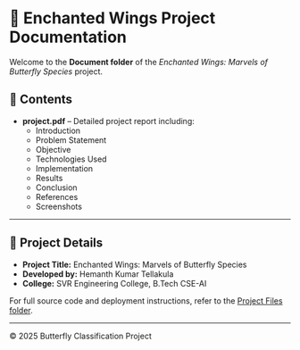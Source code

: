 # 📄 Enchanted Wings Project Documentation

Welcome to the **Document folder** of the *Enchanted Wings: Marvels of Butterfly Species* project.

## 📝 Contents

- **project.pdf** – Detailed project report including:
  - Introduction
  - Problem Statement
  - Objective
  - Technologies Used
  - Implementation
  - Results
  - Conclusion
  - References
  - Screenshots

---

## 🔗 Project Details

- **Project Title:** Enchanted Wings: Marvels of Butterfly Species
- **Developed by:** Hemanth Kumar Tellakula
- **College:** SVR Engineering College, B.Tech CSE-AI

For full source code and deployment instructions, refer to the [Project Files folder](../Project_Files).

---

© 2025 Butterfly Classification Project
